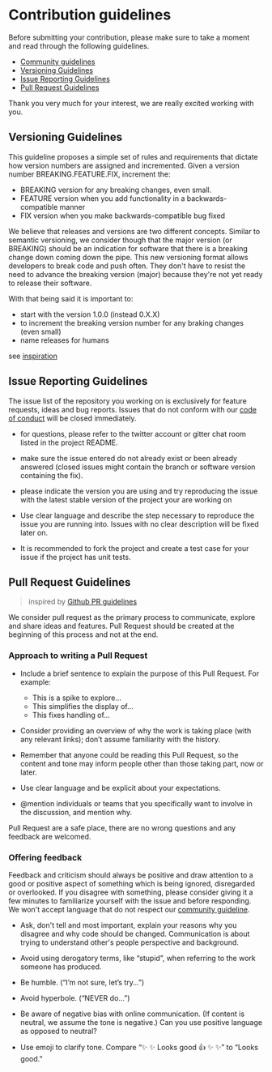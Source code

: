 # Contribution guidelines

Before submitting your contribution, please make sure to take a moment and read through the following guidelines.

- [Community guidelines](/community.md)
- [Versioning Guidelines](#versioning-guidelines)
- [Issue Reporting Guidelines](#issue-reporting-guidelines)
- [Pull Request Guidelines](#pull-request-guidelines)

Thank you very much for your interest, we are really excited working with you.

## Versioning Guidelines

This guideline proposes a simple set of rules and requirements that dictate how version numbers are assigned and incremented. Given a version number BREAKING.FEATURE.FIX, increment the:
  * BREAKING version for any breaking changes, even small.
  * FEATURE version when you add functionality in a backwards-compatible manner
  * FIX version when you make backwards-compatible bug fixed

We believe that releases and versions are two different concepts. Similar to semantic versioning, we consider though that the major version (or BREAKING) should be an indication for software that there is a breaking change down coming down the pipe. This new versioning format allows developers to break code and push often. They don't have to resist the need to advance the breaking version (major) because they're not yet ready to release their software.

With that being said it is important to:
  - start with the version 1.0.0 (instead 0.X.X)
  - to increment the breaking version number for any braking changes (even small)
  - name releases for humans

see [inspiration](https://medium.com/javascript-scene/software-versions-are-broken-3d2dc0da0783)

## Issue Reporting Guidelines

The issue list of the repository you working on is exclusively for feature requests, ideas and bug reports. Issues that do not conform with our [code of conduct](/community.md) will be closed immediately.

  - for questions, please refer to the twitter account or gitter chat room listed in the project README.

  - make sure the issue entered do not already exist or been already answered (closed issues might contain the branch or software version containing the fix).

  - please indicate the version you are using and try reproducing the issue with the latest stable version of the project your are working on

  - Use clear language and describe the step necessary to reproduce the issue you are running into. Issues with no clear description will be fixed later on.

  - It is recommended to fork the project and create a test case for your issue if the project has unit tests.


## Pull Request Guidelines

  > inspired by [Github PR guidelines](https://github.com/blog/1943-how-to-write-the-perfect-pull-request)

We consider pull request as the primary process to communicate, explore and share ideas and features. Pull Request should be created at the beginning of this process and not at the end.

### Approach to writing a Pull Request

  - Include a brief sentence to explain the purpose of this Pull Request. For example:
    * This is a spike to explore…
    * This simplifies the display of…
    * This fixes handling of…

  - Consider providing an overview of why the work is taking place (with any relevant links); don’t assume familiarity with the history.

  - Remember that anyone could be reading this Pull Request, so the content and tone may inform people other than those taking part, now or later.

  - Use clear language and be explicit about your expectations.

  - @mention individuals or teams that you specifically want to involve in the discussion, and mention why.

Pull Request are a safe place, there are no wrong questions and any feedback are welcomed.

### Offering feedback

Feedback and criticism should always be positive and draw attention to a good or positive aspect of something which is being ignored, disregarded or overlooked. If you disagree with something, please consider giving it a few minutes to familiarize yourself with the issue and before responding. We won't accept language that do not respect our [community guideline](/community.md).

  - Ask, don't tell and most important, explain your reasons why you disagree and why code should be changed. Communication is about trying to understand other's people perspective and background.

  - Avoid using derogatory terms, like “stupid”, when referring to the work someone has produced.

  - Be humble. (“I’m not sure, let’s try…”)

  - Avoid hyperbole. (“NEVER do…”)

  - Be aware of negative bias with online communication. (If content is neutral, we assume the tone is negative.) Can you use positive language as opposed to neutral?

  - Use emoji to clarify tone. Compare “✨ ✨ Looks good 👍 ✨ ✨” to “Looks good.”
